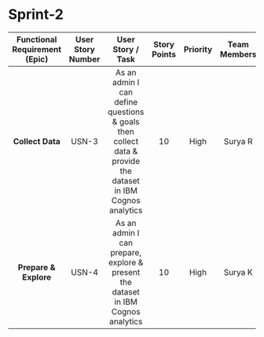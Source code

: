 # Sprint-2
 
|      **Functional Requirement (Epic)**     | User Story Number |  User Story / Task | Story Points | Priority | **Team Members** |
|:---------------------:|:------------------------------:|:---------------------:|:------------------------------:|:---------------------:|:------------------------------:|
|         **Collect Data**        |  USN-3 | As an admin I can define questions & goals then collect data & provide the dataset in IBM Cognos analytics | 10 | High | Surya R |
|        **Prepare & Explore**        |  USN-4 | As an admin I can prepare, explore & present the dataset in IBM Cognos analytics | 10 | High | Surya K |
